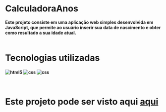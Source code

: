 # CalculadoraAnos

<b>Este projeto consiste em uma aplicação web simples desenvolvida em JavaScript, que permite ao usuário inserir sua data de nascimento e obter como resultado a sua idade atual. <b>
<br><br>

<h1>Tecnologias utilizadas</h1>

<img align="center" alt="html5" src="https://img.shields.io/badge/HTML5-E34F26?style=for-the-badge&logo=html5&logoColor=white"> <img align="center" alt="css" src="https://img.shields.io/badge/CSS3-1572B6?style=for-the-badge&logo=css3&logoColor=white"/> <img align="center" alt="css" src="https://img.shields.io/badge/JavaScript-F7DF1E?style=for-the-badge&logo=javascript&logoColor=black"/>
 
<br>

<h1>Este projeto pode ser visto aqui  <a href='https://luizh3nr1que.github.io/CalculadoraAnos/'>aqui</a></h1>

